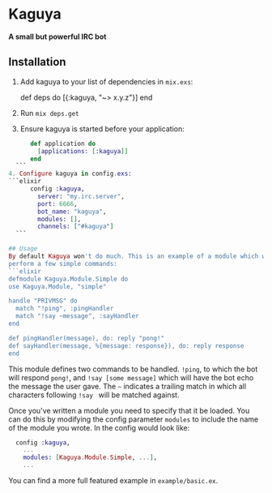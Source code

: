# Kaguya

**A small but powerful IRC bot**

## Installation

  1. Add kaguya to your list of dependencies in `mix.exs`:

        def deps do
          [{:kaguya, "~> x.y.z"}]
        end

  2. Run `mix deps.get`

  3. Ensure kaguya is started before your application:
  ```elixir
        def application do
          [applications: [:kaguya]]
        end
    ```
  4. Configure kaguya in config.exs:
  ```elixir
        config :kaguya,
          server: "my.irc.server",
          port: 6666,
          bot_name: "kaguya",
          modules: [],
          channels: ["#kaguya"]
    ```

## Usage
By default Kaguya won't do much. This is an example of a module which will
perform a few simple commands:
```elixir
defmodule Kaguya.Module.Simple do
  use Kaguya.Module, "simple"

  handle "PRIVMSG" do
    match "!ping", :pingHandler
    match "!say ~message", :sayHandler
  end

  def pingHandler(message), do: reply "pong!"
  def sayHandler(message, %{message: response}), do: reply response
end
```

This module defines two commands to be handled. `!ping`, to which the bot
will respond `pong!`, and `!say [some message]` which will have
the bot echo the message the user gave. The `~` indicates a
trailing match in which all characters following `!say ` will be matched
against.

Once you've written a module you need to specify that it be loaded.
You can do this by modifying the config parameter `modules` to include
the name of the module you wrote. In the config would look like:
```elixir
  config :kaguya,
    ...
    modules: [Kaguya.Module.Simple, ...],
    ...
```

You can find a more full featured example in `example/basic.ex`.
